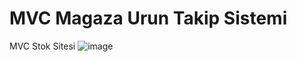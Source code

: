 # MVC Magaza Urun Takip Sistemi
 MVC Stok Sitesi
![image](https://github.com/meryemtalay/MVC-Magaza-Urun-Takip-Sistemi/assets/73894202/74e792ea-70d5-4497-8df4-b9f4685f40fd)

